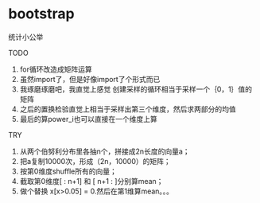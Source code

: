# bootstrap
统计小公举

TODO
1. for循环改造成矩阵运算
2. 虽然import了，但是好像import了个形式而已
3. 我琢磨琢磨吧，我直觉上感觉 创建采样的循环相当于采样一个｛0，1｝值的矩阵
4. 之后的置换检验直觉上相当于采样出第三个维度，然后求两部分的均值
5. 最后的算power_i也可以直接在一个维度上算


TRY 
1. 从两个伯努利分布里各抽n个，拼接成2n长度的向量a；
2. 把a复制10000次，形成（2n，10000）的矩阵；
3. 按第0维度shuffle所有的向量；
4. 截取第0维度[ : n+1] 和 [ n+1 : ]分别算mean；
5. 做个替换 x[x>0.05] = 0.然后在第1维算mean。。。
